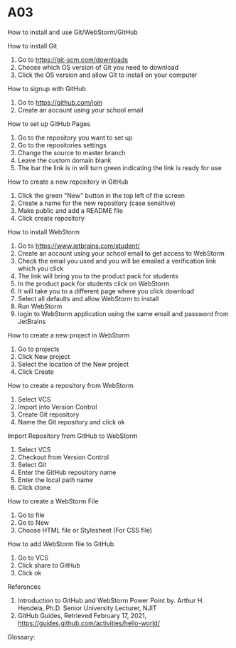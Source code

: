 # A03
How to install and use Git/WebStorm/GitHub

How to install Git
1) Go to https://git-scm.com/downloads
2) Choose which OS version of Git you need to download
3) Click the OS version and allow Git to install on your computer

How to signup with GitHub
1) Go to https://github.com/join
2) Create an account using your school email

How to set up GitHub Pages
1) Go to the repository you want to set up
2) Go to the repositories settings
3) Change the source to master branch
4) Leave the custom domain blank
5) The bar the link is in will turn green indicating the link is ready for use

How to create a new repository in GitHub
1) Click the green "New" button in the top left of the screen
2) Create a name for the new repository (case sensitive)
3) Make public and add a README file
4) Click create repository

How to install WebStorm
1) Go to https://www.jetbrains.com/student/ 
2) Create an account using your school email to get access to WebStorm
3) Check the email you used and you will be emailed a verification link which you click
4) The link will bring you to the product pack for students
5) In the product pack for students click on WebStorm
6) It will take you to a different page where you click download 
7) Select all defaults and allow WebStorm to install
8) Run WebStorm
9) login to WebStorm application using the same email and password from JetBrains

How to create a new project in WebStorm
1) Go to projects
2) Click New project
3) Select the location of the New project
4) Click Create

How to create a repository from WebStorm
1) Select VCS
2) Import into Version Control
3) Create Git repository 
4) Name the Git repository and click ok

Import Repository from GitHub to WebStorm
1) Select VCS
2) Checkout from Version Control
3) Select Git
4) Enter the GitHub repository name
5) Enter the local path name
6) Click clone

How to create a WebStorm File
1) Go to file
2) Go to New
3) Choose HTML file or Stylesheet (For CSS file) 

How to add WebStorm file to GitHub
1) Go to VCS
2) Click share to GitHub
3) Click ok



References
1) Introduction to GitHub and WebStorm Power Point by. Arthur H. Hendela, Ph.D. Senior University Lecturer, NJIT
2) GitHub Guides, Retrieved February 17, 2021, https://guides.github.com/activities/hello-world/


Glossary:






